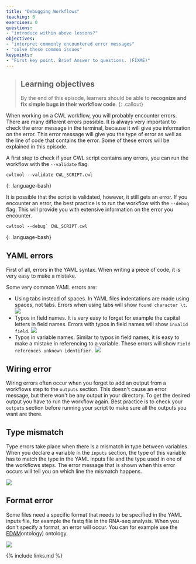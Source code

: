 ```yaml
---
title: "Debugging Workflows"
teaching: 0
exercises: 0
questions:
- "introduce within above lessons?"
objectives:
- "interpret commonly encountered error messages"
- "solve these common issues"
keypoints:
- "First key point. Brief Answer to questions. (FIXME)"
---
```


> ## Learning objectives
> By the end of this episode, learners should be able to
> __recognize and fix simple bugs in their workflow code__.
{: .callout}

When working on a CWL workflow, you will probably encounter errors. There are many different errors possible.
It is always very important to check the error message in the terminal, because it will give you information on the error.
This error message will give you the type of error as well as the line of code that contains the error.
Some of these errors will be explained in this episode. 

A first step to check if your CWL script contains any errors, you can run the workflow with the `--validate` flag.
~~~
cwltool --validate CWL_SCRIPT.cwl
~~~
{: .language-bash}

It is possible that the script is validated, however, it still gets an error. 
If you encounter an error, the best practice is to run the workflow with the `--debug` flag.
This will provide you with extensive information on the error you encounter.
~~~
cwltool --debug` CWL_SCRIPT.cwl
~~~
{: .language-bash}

## YAML errors
First of all, errors in the YAML syntax. When writing a piece of code, it is very easy to make a mistake.

Some very common YAML errors are:
- Using tabs instead of spaces. In YAML files indentations are made using spaces, not tabs. 
Errors when using tabs will show `found character \t`. 
![]({{page.root}}/fig/YAML_error_tab.png)
- Typos in field names. It is very easy to forget for example the capital letters in field names.
Errors with typos in field names will show `invalid field`.
![]({{page.root}}/fig/YAML_error_typo_fieldname.png)
- Typos in variable names. Similar to typos in field names, it is easy to make a mistake in referencing to a variable.
These errors will show `Field references unknown identifier.`
![]({{page.root}}/fig/YAML_error_typo_variable.png)

## Wiring error
Wiring errors often occur when you forget to add an output from a workflows step to the `outputs` section.
This doesn't cause an error message, but there won't be any output in your directory.
To get the desired output you have to run the workflow again.
Best practice is to check your `outputs` section before running your script to make sure all the outputs you want are there.

## Type mismatch
Type errors take place when there is a mismatch in type between variables. 
When you declare a variable in the `inputs` section, the type of this variable has to match the type in the YAML inputs file 
and the type used in one of the workflows steps. 
The error message that is shown when this error occurs will tell you on which line the mismatch happens.

![]({{page.root}}/fig/Type_error.png)

## Format error
Some files need a specific format that needs to be specified in the YAML inputs file, for example the fastq file in the RNA-seq analysis.
When you don't specify a format, an error will occur. You can for example use the [EDAM](https://www.ebi.ac.uk/ols/ontologies/edam)ontology) ontology.

![]({{page.root}}/fig/Format_error.png)


{% include links.md %}
